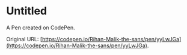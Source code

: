 # Untitled

A Pen created on CodePen.

Original URL: [https://codepen.io/Rihan-Malik-the-sans/pen/yyLwJGa](https://codepen.io/Rihan-Malik-the-sans/pen/yyLwJGa).

